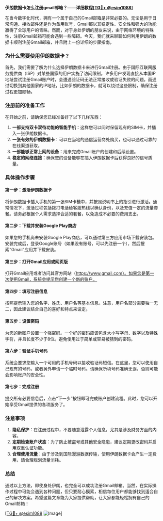 **伊朗数据卡怎么注册gmail邮箱？——详细教程[[TG💪+ @esim1088](https://t.me/s/esim1088)]**

在当今数字化时代，拥有一个属于自己的Gmail邮箱是非常必要的。无论是用于日常沟通、接收邮件还是作为备用账号，Gmail都以其稳定性、安全性和强大的功能赢得了全球用户的青睐。然而，对于身处伊朗的朋友来说，由于网络环境的特殊性，注册Gmail邮箱可能会遇到一些障碍。今天，我们就来聊聊如何利用伊朗的数据卡顺利注册Gmail邮箱，并且附上一份详细的步骤指南。

### 为什么需要使用伊朗数据卡？

首先，我们需要了解为什么选择伊朗数据卡来进行Gmail注册。由于国际互联网服务提供商（ISP）对某些国家的用户实施了访问限制，许多用户发现直接从本国IP地址尝试注册Gmail账户时，会遭遇验证码无法正常接收或验证失败的问题。而通过切换到其他国家的IP地址，比如伊朗的数据卡，就可以绕过这些限制，确保注册过程更加顺畅。

### 注册前的准备工作

在开始之前，请确保您已经准备好了以下几样东西：

1. **一部支持双卡双待功能的智能手机**：这样您可以同时保留现有的SIM卡，并插入一张伊朗数据卡。
2. **一张有效的伊朗数据卡**：可以在当地的通信运营商处购买，也可以通过可靠的在线渠道获取。
3. **一部能够正常上网的设备**：用来完成Gmail账户的创建和后续设置。
4. **稳定的网络连接**：确保您的设备能够在插入伊朗数据卡后获得良好的信号质量。

### 具体操作步骤

#### 第一步：激活伊朗数据卡
将伊朗数据卡插入手机的第一张SIM卡槽中，并按照说明书上的指引进行激活。通常情况下，激活过程包括拨打电话给客服热线以确认身份，以及充值一定的流量套餐。请务必根据个人需求选择合适的套餐，以免造成不必要的费用支出。

#### 第二步：下载并安装Google Play商店
如果您的手机尚未安装Google Play商店，可以通过第三方应用市场下载安装包。安装完成后，登录Google账号（如果没有账号，可以先注册一个），然后搜索“Gmail”应用并下载安装。

#### 第三步：打开Gmail应用或网页版
打开Gmail应用或者访问其官方网站（https://www.gmail.com）。如果您是第一次使用Gmail，系统会提示您创建一个新的账户。

#### 第四步：填写注册信息
按照提示输入您的名字、姓氏、用户名等基本信息。注意，用户名部分需要独一无二，因此建议结合自己的喜好和特点来设定。

#### 第五步：设置密码
为您的新账户设置一个强密码。一个好的密码应该包含大小写字母、数字以及特殊字符，并且长度不少于8位。避免使用过于简单或容易被猜到的密码。

#### 第六步：验证手机号码
系统会要求您输入一个可用的手机号码以接收验证码短信。在这里，您可以使用自己现有的号码，或者另外申请一个临时号码。请确保所填号码准确无误，否则可能会影响账户的安全性。

#### 第七步：完成注册
提交所有必要信息后，点击“下一步”按钮即可完成账户创建流程。此时，您可以开始享受Gmail提供的各项服务了。

### 注意事项

1. **隐私保护**：在注册过程中，不要随意泄露个人信息，尤其是涉及财务方面的内容。
2. **定期检查账户状态**：为了防止被盗号或其他安全隐患，建议定期更改密码并启用双重认证功能。
3. **合理使用流量**：由于涉及到国际漫游数据传输，使用伊朗数据卡会产生一定费用，请合理规划流量消耗。

### 总结

通过以上方法，即使身处伊朗，也完全可以成功注册Gmail邮箱。当然，在实际操作过程中可能会遇到各种问题，但只要耐心摸索，相信每位用户都能够找到适合自己的解决方案。希望这篇文章能为大家提供帮助，让大家都能轻松拥有自己的Gmail邮箱！

[[TG💪+ @esim1088](https://t.me/s/esim1088) ![Image](https://i.postimg.cc/4NQfJmqS/Snipaste-2025-05-13-00-14-12.png)]